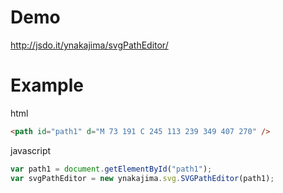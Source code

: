 Demo
======
http://jsdo.it/ynakajima/svgPathEditor/


Example
======

html
```html
<path id="path1" d="M 73 191 C 245 113 239 349 407 270" />
```

javascript
```javascript
var path1 = document.getElementById("path1");
var svgPathEditor = new ynakajima.svg.SVGPathEditor(path1);
```

